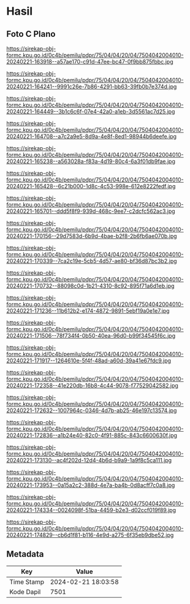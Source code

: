 # Hasil

## Foto C Plano

https://sirekap-obj-formc.kpu.go.id/0c4b/pemilu/pdpr/75/04/04/20/04/7504042004010-20240221-163918--a57ae170-c91d-47ee-bc47-0f9bb875fbbc.jpg

https://sirekap-obj-formc.kpu.go.id/0c4b/pemilu/pdpr/75/04/04/20/04/7504042004010-20240221-164241--9991c26e-7b86-4291-bb63-39fb0b7e374d.jpg

https://sirekap-obj-formc.kpu.go.id/0c4b/pemilu/pdpr/75/04/04/20/04/7504042004010-20240221-164449--3b1c6c6f-07e4-42a0-a1eb-3d5561ac7d25.jpg

https://sirekap-obj-formc.kpu.go.id/0c4b/pemilu/pdpr/75/04/04/20/04/7504042004010-20240221-164708--a7c2a9e5-8d9a-4e8f-8ed1-98944b6deefe.jpg

https://sirekap-obj-formc.kpu.go.id/0c4b/pemilu/pdpr/75/04/04/20/04/7504042004010-20240221-165238--a563028a-f83a-4d19-80c4-6a3f01db9fae.jpg

https://sirekap-obj-formc.kpu.go.id/0c4b/pemilu/pdpr/75/04/04/20/04/7504042004010-20240221-165428--6c21b000-1d8c-4c53-998e-612e8222fedf.jpg

https://sirekap-obj-formc.kpu.go.id/0c4b/pemilu/pdpr/75/04/04/20/04/7504042004010-20240221-165701--ddd5f8f9-939d-468c-9ee7-c2dcfc562ac3.jpg

https://sirekap-obj-formc.kpu.go.id/0c4b/pemilu/pdpr/75/04/04/20/04/7504042004010-20240221-170156--29d7583d-6b9d-4bae-b2f8-2b6fb6ae070b.jpg

https://sirekap-obj-formc.kpu.go.id/0c4b/pemilu/pdpr/75/04/04/20/04/7504042004010-20240221-170339--7ca2c19e-5cb5-4d57-ae80-bf36d87bc3b2.jpg

https://sirekap-obj-formc.kpu.go.id/0c4b/pemilu/pdpr/75/04/04/20/04/7504042004010-20240221-170732--88098c0d-1b21-4310-8c92-895f71a6d1eb.jpg

https://sirekap-obj-formc.kpu.go.id/0c4b/pemilu/pdpr/75/04/04/20/04/7504042004010-20240221-171236--11b612b2-e174-4872-9891-5ebf19a0e1e7.jpg

https://sirekap-obj-formc.kpu.go.id/0c4b/pemilu/pdpr/75/04/04/20/04/7504042004010-20240221-171506--78f734f4-0b50-40ea-96d0-b99f34545f6c.jpg

https://sirekap-obj-formc.kpu.go.id/0c4b/pemilu/pdpr/75/04/04/20/04/7504042004010-20240221-171917--1264610e-5f4f-48ad-a60d-39a41e67fdc9.jpg

https://sirekap-obj-formc.kpu.go.id/0c4b/pemilu/pdpr/75/04/04/20/04/7504042004010-20240221-172358--41e220db-16b8-4c44-9078-f77529042582.jpg

https://sirekap-obj-formc.kpu.go.id/0c4b/pemilu/pdpr/75/04/04/20/04/7504042004010-20240221-172632--1007964c-0346-4d7b-ab25-46e197c13574.jpg

https://sirekap-obj-formc.kpu.go.id/0c4b/pemilu/pdpr/75/04/04/20/04/7504042004010-20240221-172836--a1b24e40-82c0-4f91-885c-843c6600630f.jpg

https://sirekap-obj-formc.kpu.go.id/0c4b/pemilu/pdpr/75/04/04/20/04/7504042004010-20240221-173130--ac4f202d-12d4-4b6d-b9a9-1a9f8c5ca111.jpg

https://sirekap-obj-formc.kpu.go.id/0c4b/pemilu/pdpr/75/04/04/20/04/7504042004010-20240221-173953--0a15a2c2-388d-4e7a-ba4b-0d8acff7c0a8.jpg

https://sirekap-obj-formc.kpu.go.id/0c4b/pemilu/pdpr/75/04/04/20/04/7504042004010-20240221-174334--0024098f-51ba-4459-b2e3-d02ccf019f89.jpg

https://sirekap-obj-formc.kpu.go.id/0c4b/pemilu/pdpr/75/04/04/20/04/7504042004010-20240221-174829--cb6d1f81-b116-4e9d-a275-6f35eb9dbe52.jpg


## Metadata

| Key        | Value               |
| ---------- | ------------------- |
| Time Stamp | 2024-02-21 18:03:58 |
| Kode Dapil | 7501                |



